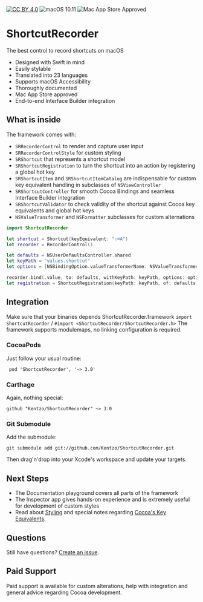 [![CC BY 4.0](https://img.shields.io/badge/License-CC%20BY%204.0-orange.svg)](http://creativecommons.org/licenses/by/4.0/)
![macOS 10.11](https://img.shields.io/badge/macOS-10.11%2B-black.svg)
![Mac App Store Approved](https://img.shields.io/badge/Mac%20App%20Store-Approved-success.svg)

# ShortcutRecorder

The best control to record shortcuts on macOS

- Designed with Swift in mind
- Easily stylable
- Translated into 23 languages
- Supports macOS Accessibility
- Thoroughly documented
- Mac App Store approved
- End-to-end Interface Builder integration

## What is inside

The framework comes with:
- `SRRecorderControl` to render and capture user input
- `SRRecorderControlStyle` for custom styling
- `SRShortcut` that represents a shortcut model
- `SRShortcutRegistration` to turn the shortcut into an action by registering a global hot key
- `SRShortcutItem` and `SRShortcutItemCatalog` are indispensable for custom key equivalent handling in subclasses of `NSViewController`
- `SRShortcutController` for smooth Cocoa Bindings and seamless Interface Builder integration
- `SRShortcutValidator` to check validity of the shortcut against Cocoa key equivalents and global hot keys
- `NSValueTransformer` and `NSFormatter` subclasses for custom alternations

```swift
import ShortcutRecorder

let shortcut = Shortcut(keyEquivalent: "⇧⌘A")
let recorder = RecorderControl()

let defaults = NSUserDefaultsController.shared
let keyPath = "values.shortcut"
let options = [NSBindingOption.valueTransformerName: NSValueTransformerName.keyedUnarchiveFromDataTransformerName]

recorder.bind(.value, to: defaults, withKeyPath: keyPath, options: options)
let registration = ShortcutRegistration(keyPath: keyPath, of: defaults) {_ in NSSound.beep() }
```

## Integration

Make sure that your binaries depends ShortcutRecorder.framework  `import ShortcutRecorder` /  `#import <ShortcutRecorder/ShortcutRecorder.h>`
The framework supports modulemaps, no linking configuration is required.

### CocoaPods

Just follow your usual routine:

     pod 'ShortcutRecorder', '~> 3.0'

### Carthage

Again, nothing special:

    github "Kentzo/ShortcutRecorder" ~> 3.0

### Git Submodule

Add the submodule:

    git submodule add git://github.com/Kentzo/ShortcutRecorder.git

Then drag'n'drop into your Xcode's workspace and update your targets.

## Next Steps

- The Documentation playground covers all parts of the framework
- The Inspector app gives hands-on experience and is extremely useful for development of custom styles
- Read about [Styling](https://github.com/Kentzo/ShortcutRecorder/wiki/Styling) and special notes regarding [Cocoa's Key Equivalents](https://github.com/Kentzo/ShortcutRecorder/wiki/Cocoa-Key-Equivalents).

## Questions

Still have questions? [Create an issue](https://github.com/Kentzo/ShortcutRecorder/issues/new).

## Paid Support

Paid support is available for custom alterations, help with integration and general advice regarding Cocoa development.
